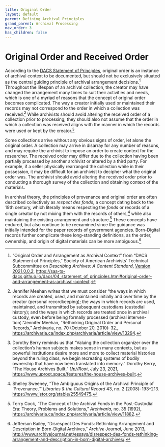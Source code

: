 ```yaml
---
title: Original Order
layout: default
parent: Defining Archival Principles
grand_parent: Archival Processing
nav_order: 3
has_children: false
---
```

# Original Order and Received Order
According to the [DACS Statement of Principles](https://saa-ts-dacs.github.io/dacs/04_statement_of_principles.html#original-order-and-arrangement-as-archival-context), original order is an instance of archival context to be documented, but should not be exclusively situated as the central guiding principle of archival arrangement decisions.[^1] Throughout the lifespan of an archival collection, the creator may have changed the arrangement many times to suit their activities and needs, which is one of a myriad of reasons that the concept of original order becomes complicated. The way a creator initially used or maintained their records may not correspond to the order in which a collection was received.[^2] While archivists should avoid altering the received order of a collection prior to processing, they should also not assume that the order in which a collection was received aligns with the manner in which the records were used or kept by the creator.[^3]

Some collections arrive without any obvious signs of order, let alone the original order. A collection may arrive in disarray for any number of reasons, and may require the archivist to impose an order to create context for the researcher. The received order may differ due to the collection having been partially processed by another archivist or altered by a third party. For example, if a seller physically rearranged the collection while in their possession, it may be difficult for an archivist to decipher what the original order was. The archivist should avoid altering the received order prior to conducting a thorough survey of the collection and obtaining context of the materials.

In archival theory, the principles of provenance and original order are often described collectively as _respect des fonds_, a concept dating back to the 19th century, which literally means respecting the _fonds_ or records of a single creator by not mixing them with the records of others,[^4] while also maintaining the existing arrangement and structure.[^5] These concepts have endured, but also continue to be reexamined since the guidance was initially intended for the paper records of government agencies. Born-Digital records further complicate these long-standing definitions, as the order, ownership, and origin of digital materials can be more ambiguous.[^6]

[^1]: “Original Order and Arrangement as Archival Context” from “DACS Statement of Principles,” Society of American Archivists’ Technical Subcommittee on _Describing Archives: A Content Standard_, [Version 2021.0.0.2](https://saa-ts-dacs.github.io/dacs/changelog.html#dacs-2021002), <https://saa-ts-dacs.github.io/dacs/04_statement_of_principles.html#original-order-and-arrangement-as-archival-context>.

[^2]: Jennifer Meehan writes that we must consider “the ways in which records are created, used, and maintained initially and over time by the creator (personal recordkeeping); the ways in which records are used, maintained, and transmitted by subsequent custodians (custodial history); and the ways in which records are treated once in archival custody, even before being formally processed (archival interven-tion).”Jennifer Meehan, “Rethinking Original Order and Personal Records,” Archivaria, no. 70 (October 20, 2010): 32., <https://archivaria.ca/index.php/archivaria/article/view/13294>.

[^3]: Dorothy Berry reminds us that “Valuing the collection organizer over the collection’s human subjects makes sense in many contexts, but as powerful institutions desire more and more to collect material histories beyond the ruling class, we begin recreating systems of bodily ownership that have now been translated into memory.” Dorothy Berry, “The House Archives Built,” _Up//Root_, July 23, 2021, <https://www.uproot.space/features/the-house-archives-built>.

[^4]: Shelley Sweeney, “The Ambiguous Origins of the Archival Principle of ‘Provenance,’” _Libraries & the Cultural Record_ 43, no. 2 (2008): 193–213. <https://www.jstor.org/stable/25549475>.

[^5]: Terry Cook, “The Concept of the Archival Fonds in the Post-Custodial Era: Theory, Problems and Solutions,” _Archivaria_, no. 35 (1992), <https://archivaria.ca/index.php/archivaria/article/view/11882>.

[^6]: Jefferson Bailey, “Disrespect Des Fonds: Rethinking Arrangement and Description in Born-Digital Archives,” _Archive Journal_, June 2013, <http://www.archivejournal.net/essays/disrespect-des-fonds-rethinking-arrangement-and-description-in-born-digital-archives/>.
